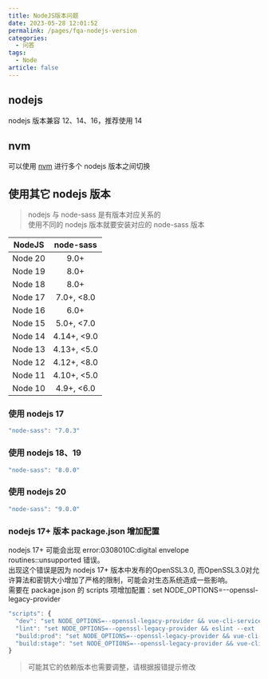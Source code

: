 ```yaml
---
title: NodeJS版本问题
date: 2023-05-28 12:01:52
permalink: /pages/fqa-nodejs-version
categories: 
  - 问答
tags: 
  - Node
article: false
---
```


## nodejs
nodejs 版本兼容 12、14、16，推荐使用 14  

## nvm
可以使用 [nvm](https://github.com/coreybutler/nvm-windows) 进行多个 nodejs 版本之间切换

## 使用其它 nodejs 版本
> nodejs 与 node-sass 是有版本对应关系的  
> 使用不同的 nodejs 版本就要安装对应的 node-sass 版本  

|NodeJS  | node-sass                   |
|:------:|:---------------------------:|
|Node 20 | 9.0+                        |
|Node 19 | 8.0+                        |
|Node 18 | 8.0+                        |
|Node 17 | 7.0+, <8.0                  |
|Node 16 | 6.0+                        |
|Node 15 | 5.0+, <7.0                  |
|Node 14 | 4.14+, <9.0                 |
|Node 13 | 4.13+, <5.0                 |
|Node 12 | 4.12+, <8.0                 |
|Node 11 | 4.10+, <5.0                 |
|Node 10 | 4.9+, <6.0                  |

### 使用 nodejs 17
```js
"node-sass": "7.0.3"
```

### 使用 nodejs 18、19
```js
"node-sass": "8.0.0"
```

### 使用 nodejs 20
```js
"node-sass": "9.0.0"
```

### nodejs 17+ 版本 package.json 增加配置
nodejs 17+ 可能会出现 error:0308010C:digital envelope routines::unsupported 错误。  
出现这个错误是因为 nodejs 17+ 版本中发布的OpenSSL3.0, 而OpenSSL3.0对允许算法和密钥大小增加了严格的限制，可能会对生态系统造成一些影响。   
需要在 package.json 的 scripts 项增加配置：set NODE_OPTIONS=--openssl-legacy-provider  

```js
"scripts": {
  "dev": "set NODE_OPTIONS=--openssl-legacy-provider && vue-cli-service serve",
  "lint": "set NODE_OPTIONS=--openssl-legacy-provider && eslint --ext .js,.vue src",
  "build:prod": "set NODE_OPTIONS=--openssl-legacy-provider && vue-cli-service build",
  "build:stage": "set NODE_OPTIONS=--openssl-legacy-provider && vue-cli-service build --mode staging"
}
```

> 可能其它的依赖版本也需要调整，请根据报错提示修改
